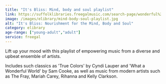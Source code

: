 ```yaml
---
title: "It's Bliss: Mind, body and soul playlist"
link: https://suffolklibraries.freegalmusic.com/search-page/wonderful%2520world%2520sam%2520cooke/playlists/293699
image: /images/elibrary/mind-body-soul-playlist.jpg
alt: "It's Bliss: Nourishment for the Mind, Body and Soul"
category: elibrary
age-range: ["young-adult","adult"]
service: freegal
---
```


Lift up your mood with this playlist of empowering music from a diverse and upbeat ensemble of artists.

Includes such classics as 'True Colors' by Cyndi Lauper and 'What a Wonderful World' by Sam Cooke, as well as music from modern artists such as The Fray, Mariah Carey, Rihanna and Kelly Clarkson.
